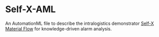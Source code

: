 # Self-X-AML

An AutomationML file to describe the intralogistics demonstrator [Self-X Material Flow](https://www.mec.ed.tum.de/en/ais/research/equipment/self-x-material-flow-demonstrator/) for knowledge-driven alarm analysis.

